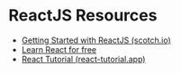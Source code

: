 # ReactJS Resources

- [Getting Started with ReactJS (scotch.io)](https://scotch.io/starters/react/getting-started-with-react-2019-edition)
- [Learn React for free](https://scrimba.com/learn/learnreact)
- [React Tutorial (react-tutorial.app)](https://react-tutorial.app/)
